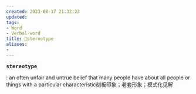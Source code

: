 ```yaml
---
created: 2023-08-17 21:32:23
updated: 
tags: 
- Word
- Verbal-word
title: 🚩stereotype
aliases:
- 
---
```


<pre><strong>stereotype</strong></pre>
: an often unfair and untrue belief that many people have about all people or things with a particular characteristic刻板印象；老套形象；模式化见解